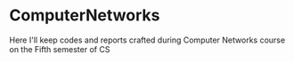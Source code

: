 # ComputerNetworks
Here I'll keep codes and reports crafted during Computer Networks course on the Fifth semester of CS
